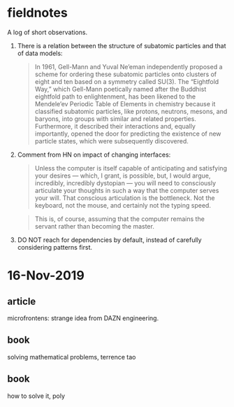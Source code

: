 # fieldnotes 
A log of short observations.

1. There is a relation between the structure of subatomic particles and that of data models:
   > In 1961, Gell-Mann and Yuval Ne’eman independently proposed a scheme for ordering these subatomic particles onto clusters of eight and ten based on a symmetry called SU(3). The “Eightfold Way,” which Gell-Mann poetically named after the Buddhist eightfold path to enlightenment, has been likened to the Mendele’ev Periodic Table of Elements in chemistry because it classified subatomic particles, like protons, neutrons, mesons, and baryons, into groups with similar and related properties. Furthermore, it described their interactions and, equally importantly, opened the door for predicting the existence of new particle states, which were subsequently discovered.

2. Comment from HN on impact of changing interfaces:
   > Unless the computer is itself capable of anticipating and satisfying your desires — which, I grant, is possible, but, I would argue, incredibly, incredibly dystopian — you will need to consciously articulate your thoughts in such a way that the computer serves your will. That conscious articulation is the bottleneck. Not the keyboard, not the mouse, and certainly not the typing speed.

   > This is, of course, assuming that the computer remains the servant rather than becoming the master.  


3. DO NOT reach for dependencies by default, instead of carefully considering patterns first.

# 16-Nov-2019 
## article
microfrontens: strange idea from DAZN engineering.
## book 
solving mathematical problems, terrence tao
## book
how to solve it, poly
